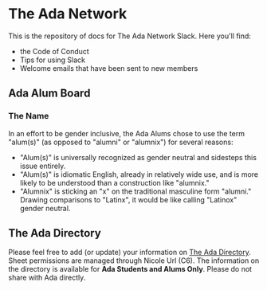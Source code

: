 # The Ada Network
This is the repository of docs for The Ada Network Slack. Here you'll find:

- the Code of Conduct
- Tips for using Slack
- Welcome emails that have been sent to new members

## Ada Alum Board

### The Name
In an effort to be gender inclusive, the Ada Alums chose to use the term "alum(s)" (as opposed to "alumni" or "alumnix") for several reasons:  
* "Alum(s)" is universally recognized as gender neutral and sidesteps this issue entirely.
* "Alum(s)" is idiomatic English, already in relatively wide use, and is more likely to be understood than a construction like "alumnix."
* "Alumnix" is sticking an "x" on the traditional masculine form "alumni." Drawing comparisons to "Latinx", it would be like calling "Latinox" gender neutral.

## The Ada Directory
Please feel free to add (or update) your information on [The Ada Directory](https://docs.google.com/spreadsheets/d/1_KUn-Ov5u01oHbD0wdGImZ3r3DfmKx-53_K0v6IH60o/edit?usp=sharing). Sheet permissions are managed through Nicole Url (C6). The information on the directory is available for **Ada Students and Alums Only**. Please do not share with Ada directly.
